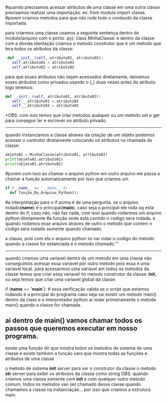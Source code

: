 #quando precisamos acessar atributos de uma classe em uma outra classe precisamos realizar uma importação. ex: from modulo import classe.
#porem criamos metodos para que não rode todo o conteudo da classe importada.

para criarmos uma classe usamos a seguinte sentença dentro do modulo(arquivo com o ponto .py): class MinhaClasse:
e dentro da classe com a devida identação criamos o metodo construtor que é um metodo que tera todos os atributos da classe:

```python
 def __init__(self, atributo01, atributo02):
   self.atributo01 = atributo01
   self.atributo02 = atributo02
   ```

para que esses atributos não sejam acessados diretamente, deixamos esses atributos como privados usando o (_) duas vezes antes do atributo. logo teremos:
```python 
def __init__(self, atributo01, atributo02):
   self.__atributo01 = atributo01
   self.__atributo02 = atributo02
```
*OBS: com isso temos que criar metodos qualquer ou um metodo set e get para conseguir ler e escrever no atributo privado.

------------------------------------------------------------------------------------------------------------------------
quando instanciamos a classe atraves da criação de um objeto podemos acessar o contrutor diretamente colocando os atributos na chamada da classe:
```python
objeto01 = MinhaClasse(atributo01, atributo02)
print(objeto01.atributo01)
print(objeto01.atributo02)
```
#porem com isso ao chamar o arquivo python em outro arquivo ele passa a chamar a função automaticamente por isso que criamos um 
```python
if (__name__ == '__main__'):
  def função_Do_Arquivo_Python():
```
#a interpretação para o if acima é de uma pergunta. se o arquivo rodado(__name__) é o principal(__main__). caso seja o principal ele roda oq esta dentro do if, caso não, não faz nada, com isso quando rodarmos um arquivo python diretamente 
#a função onde esta contido o codigo sera rodada. e quando rodamos esse arquivo atraves de outro o metodo que contem o codigo sera rodado somente quando chamado.


a classe, pois com ela o arquivo python so vai rodar o codigo do metodo quando a classe for estanciada e o metodo chamado.'''

----------------------------------------------------------------------------------------------------------------------
quando criamos uma variavel dentro de um metodo em uma classe não conseguimos acessar essa variavel por outro metodo
pois essa é uma variavel local. para acessarmos uma variavel em todos os metodos da classe temos que criar essa variavel
no metodo construtor da classe: __init__, ou seja temos que criar uma variavel global da classe.

if (__name__ == '__main__'): # essa verificação valida se o script que estamos rodando é o principal do programa caso seja vai existir um metodo main() dentro da class e o interpretador python  ai rodar primeiramente o metodo main() quando a classe for chamada.

ai dentro de main() vamos chamar todos os passos que queremos executar em nosso programa.
-----------------------------------------------------------------------------------------------------------
existe uma função dir que mostra todos os metodos de sistema de uma classe
e existe tambem a função vars que mostra todas as funções e atributos de uma classe

o metodo de sistema __init__ server para ser o construtor da classe
o metodo __str__ server para exibir os atributos da classe como string
OBS: quando criamos uma classe somente com __init__ e com qualquer outro metodo comum, todos os metodos vao ser chamado dessa classe quando chamamos a classe na instanciação... por isso que criamos a estrutura main.